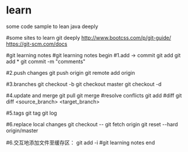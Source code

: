 # learn
some code sample to lean java deeply

#some sites to learn git deeply
http://www.bootcss.com/p/git-guide/
https://git-scm.com/docs

#git learning notes
#git learning notes begin
#1.add -> commit
git add <fileName>
git add *
git commit -m "comments"

#2.push changes
git push origin <branchName>
git remote add origin <server>

#3.branches
git checkout -b <branchName>
git checkout master
git checkout -d <branchName>

#4.update and merge
git pull
git merge <branchName>
#resolve conflicts
git add <fileName>
#diff
git diff <source_branch> <target_branch>

#5.tags
git tag <version> <commitID>
git log

#6.replace local changes
git checkout --<fileName>
git fetch origin
git reset --hard origin/master

#6.交互地添加文件至缓存区：
git add -i
#git learning notes end
